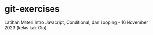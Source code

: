 # git-exercises
Latihan Materi Intro Javacript, Conditional, dan Looping - 16 November 2023 (kelas kak Gio)
